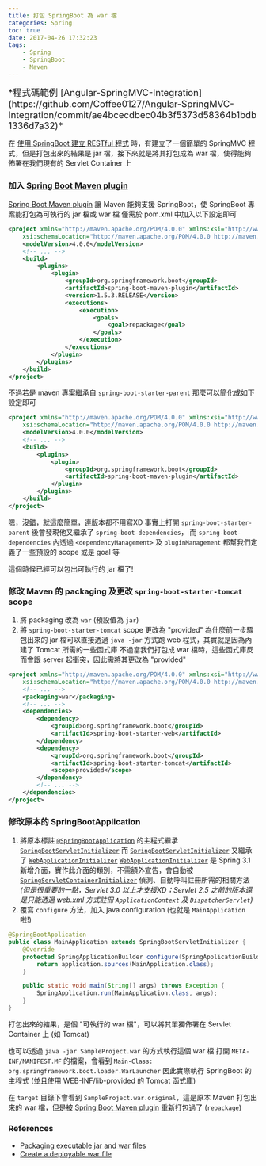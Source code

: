 ```yaml
---
title: 打包 SpringBoot 為 war 檔
categories: Spring
toc: true
date: 2017-04-26 17:32:23
tags:
    - Spring
    - SpringBoot
    - Maven
---
```

<span style="font-size: 1.3em">
*程式碼範例 [Angular-SpringMVC-Integration](https://github.com/Coffee0127/Angular-SpringMVC-Integration/commit/ae4bcecdbec04b3f5373d58364b1bdb1336d7a32)*
</span>

在 [使用 SpringBoot 建立 RESTful 程式](/blog/2017/04/23/spring-boot-rest/) 時，有建立了一個簡單的 SpringMVC 程式，但是打包出來的結果是 jar 檔，接下來就是將其打包成為 war 檔，使得能夠佈署在我們現有的 Servlet Container 上

### 加入 [Spring Boot Maven plugin](http://docs.spring.io/spring-boot/docs/1.5.x/maven-plugin/)
[Spring Boot Maven plugin](http://docs.spring.io/spring-boot/docs/1.5.x/maven-plugin/) 讓 Maven 能夠支援 SpringBoot，使 SpringBoot 專案能打包為可執行的 jar 檔或 war 檔<!--more-->
僅需於 pom.xml 中加入以下設定即可
```xml
<project xmlns="http://maven.apache.org/POM/4.0.0" xmlns:xsi="http://www.w3.org/2001/XMLSchema-instance"
    xsi:schemaLocation="http://maven.apache.org/POM/4.0.0 http://maven.apache.org/xsd/maven-4.0.0.xsd">
    <modelVersion>4.0.0</modelVersion>
    <!-- ... -->
    <build>
        <plugins>
            <plugin>
                <groupId>org.springframework.boot</groupId>
                <artifactId>spring-boot-maven-plugin</artifactId>
                <version>1.5.3.RELEASE</version>
                <executions>
                    <execution>
                        <goals>
                            <goal>repackage</goal>
                        </goals>
                    </execution>
                </executions>
            </plugin>
        </plugins>
    </build>
</project>
```
不過若是 maven 專案繼承自 `spring-boot-starter-parent` 那麼可以簡化成如下設定即可
```xml
<project xmlns="http://maven.apache.org/POM/4.0.0" xmlns:xsi="http://www.w3.org/2001/XMLSchema-instance"
    xsi:schemaLocation="http://maven.apache.org/POM/4.0.0 http://maven.apache.org/xsd/maven-4.0.0.xsd">
    <modelVersion>4.0.0</modelVersion>
    <!-- ... -->
    <build>
        <plugins>
            <plugin>
                <groupId>org.springframework.boot</groupId>
                <artifactId>spring-boot-maven-plugin</artifactId>
            </plugin>
        </plugins>
    </build>
</project>
```
嗯，沒錯，就這麼簡單，連版本都不用寫XD
事實上打開 `spring-boot-starter-parent` 後會發現他又繼承了 `spring-boot-dependencies`，
而 `spring-boot-dependencies` 內透過 `<dependencyManagement>` 及 `pluginManagement` 都幫我們定義了一些預設的 scope 或是 goal 等

這個時候已經可以包出可執行的 jar 檔了!

### 修改 Maven 的 packaging 及更改 `spring-boot-starter-tomcat` scope
1. 將 packaging 改為 `war` (預設值為 `jar`)
2. 將 `spring-boot-starter-tomcat` scope 更改為 "provided"
  為什麼前一步驟包出來的 jar 檔可以直接透過 `java -jar` 方式跑 web 程式，其實就是因為內建了 Tomcat 所需的一些函式庫
  不過當我們打包成 war 檔時，這些函式庫反而會跟 server 起衝突，因此需將其更改為 "provided"
```xml
<project xmlns="http://maven.apache.org/POM/4.0.0" xmlns:xsi="http://www.w3.org/2001/XMLSchema-instance"
    xsi:schemaLocation="http://maven.apache.org/POM/4.0.0 http://maven.apache.org/xsd/maven-4.0.0.xsd">
    <!-- ... -->
    <packaging>war</packaging>
    <!-- ... -->
    <dependencies>
        <dependency>
            <groupId>org.springframework.boot</groupId>
            <artifactId>spring-boot-starter-web</artifactId>
        </dependency>
        <dependency>
            <groupId>org.springframework.boot</groupId>
            <artifactId>spring-boot-starter-tomcat</artifactId>
            <scope>provided</scope>
        </dependency>
        <!-- ... -->
    </dependencies>
</project>
```

### 修改原本的 SpringBootApplication
1. 將原本標註 [`@SpringBootApplication`](http://docs.spring.io/autorepo/docs/spring-boot/1.5.x/api/org/springframework/boot/autoconfigure/SpringBootApplication.html) 的主程式繼承 [`SpringBootServletInitializer`](http://docs.spring.io/autorepo/docs/spring-boot/1.5.x/api/org/springframework/boot/web/support/SpringBootServletInitializer.html)
  而 [`SpringBootServletInitializer`](http://docs.spring.io/autorepo/docs/spring-boot/1.5.x/api/org/springframework/boot/web/support/SpringBootServletInitializer.html) 又繼承了 [`WebApplicationInitializer`](http://docs.spring.io/spring-framework/docs/4.3.x/javadoc-api/org/springframework/web/WebApplicationInitializer.html)
  [`WebApplicationInitializer`](http://docs.spring.io/spring-framework/docs/4.3.x/javadoc-api/org/springframework/web/WebApplicationInitializer.html) 是 Spring 3.1 新增介面，實作此介面的類別，不需額外宣告，會自動被 [`SpringServletContainerInitializer`](http://docs.spring.io/spring-framework/docs/4.3.8.RELEASE/javadoc-api/org/springframework/web/SpringServletContainerInitializer.html) 偵測、自動呼叫註冊所需的相關方法
  *(但是很重要的一點，Servlet 3.0 以上才支援XD；Servlet 2.5 之前的版本還是只能透過 web.xml 方式註冊 `ApplicationContext` 及 `DispatcherServlet`)*
2. 覆寫 `configure` 方法，加入 java configuration (也就是 `MainApplication` 啦!)
```java
@SpringBootApplication
public class MainApplication extends SpringBootServletInitializer {
    @Override
    protected SpringApplicationBuilder configure(SpringApplicationBuilder application) {
        return application.sources(MainApplication.class);
    }

    public static void main(String[] args) throws Exception {
        SpringApplication.run(MainApplication.class, args);
    }
}
```

打包出來的結果，是個 "可執行的 war 檔"，可以將其單獨佈署在 Servlet Container 上 (如 Tomcat)

也可以透過 `java -jar SampleProject.war` 的方式執行這個 war 檔
    打開 `META-INF/MANIFEST.MF` 的檔案，會看到 `Main-Class: org.springframework.boot.loader.WarLauncher`
    因此實際執行 SpringBoot 的主程式 (並且使用 WEB-INF/lib-provided 的 Tomcat 函式庫)

在 `target` 目錄下會看到 `SampleProject.war.original`，這是原本 Maven 打包出來的 war 檔，但是被 [Spring Boot Maven plugin](http://docs.spring.io/spring-boot/docs/1.5.x/maven-plugin/) 重新打包過了 (`repackage`)

### References
* [Packaging executable jar and war files](http://docs.spring.io/spring-boot/docs/current/reference/htmlsingle/#build-tool-plugins-maven-packaging)
* [Create a deployable war file](http://docs.spring.io/spring-boot/docs/current/reference/htmlsingle/#howto-create-a-deployable-war-file)
